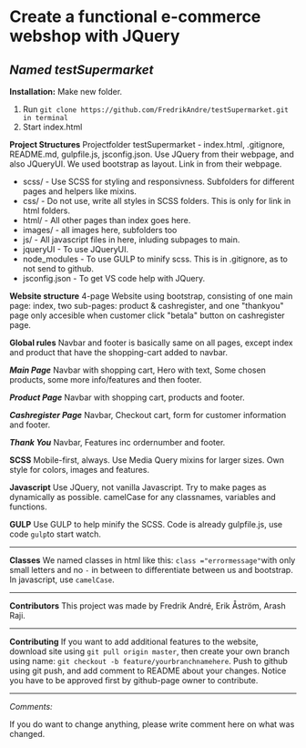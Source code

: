 # Create a functional e-commerce webshop with JQuery

*Named testSupermarket*
-----------------------------------------

**Installation:**
Make new folder.
1. Run `git clone https://github.com/FredrikAndre/testSupermarket.git in terminal`
2. Start index.html

**Project Structures**
Projectfolder testSupermarket - index.html, .gitignore, README.md, gulpfile.js, jsconfig.json.
Use JQuery from their webpage, and also JQueryUI. 
We used bootstrap as layout. Link in from their webpage. 

- scss/ - Use SCSS for styling and responsivness. Subfolders for different pages and helpers like mixins.
- css/ - Do not use, write all styles in SCSS folders. This is only for link in html folders. 
- html/ - All other pages than index goes here. 
- images/ - all images here, subfolders too
- js/ - All javascript files in here, inluding subpages to main. 
- jqueryUI - To use JQueryUI. 
- node_modules - To use GULP to minify scss. This is in .gitignore, as to not send to github. 
- jsconfig.json - To get VS code help with JQuery. 

**Website structure**
4-page Website using bootstrap, consisting of one main page: index, two sub-pages: product & cashregister, and one "thankyou" page only accesible
when customer click "betala" button on cashregister page.

**Global rules**
Navbar and footer is basically same on all pages, except index and product that have the shopping-cart added to navbar. 

***Main Page***
Navbar with shopping cart, Hero with text, Some chosen products, some more info/features and then footer.  

***Product Page***
Navbar with shopping cart, products and footer. 

***Cashregister Page***
Navbar, Checkout cart, form for customer information and footer.

***Thank You***
Navbar, Features inc ordernumber and footer. 

**SCSS**
Mobile-first, always. Use Media Query mixins for larger sizes. Own style for colors, images and features. 

**Javascript**
Use JQuery, not vanilla Javascript. Try to make pages as dynamically as possible. camelCase for any classnames, variables and functions. 

**GULP**
Use GULP to help minify the SCSS. Code is already gulpfile.js, use code `gulp`to start watch. 

-------------------------------------------

**Classes**
We named classes in html like this: `class ="errormessage"`with only small letters and no `-` in between to differentiate between us and bootstrap. In javascript, use `camelCase`. 

-------------------------------------------

**Contributors**
This project was made by Fredrik André, Erik Åström, Arash Raji.

-------------------------------------------

**Contributing**
If you want to add additional features to the website, download site using `git pull origin master`, then
create your own branch using name: `git checkout -b feature/yourbranchnamehere`. Push to github using
git push, and add comment to README about your changes. Notice you have to be approved first by github-page owner to contribute. 
 
-------------------------------------------

*Comments:*

If you do want to change anything, please write comment here on what was changed. 